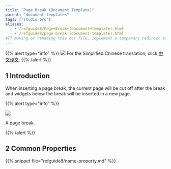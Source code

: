 ```yaml
---
title: "Page Break (Document Template)"
parent: "document-templates"
tags: ["studio pro"]
aliases:
    - /refguide8/Page+Break+(document+template).html
    - /refguide8/page-break-(document-template).html
#If moving or renaming this doc file, implement a temporary redirect and let the respective team know they should update the URL in the product. See Mapping to Products for more details.
---
```


{{% alert type="info" %}}
<img src="attachments/chinese-translation/china.png" style="display: inline-block; margin: 0" /> For the Simplified Chinese translation, click [中文译文](https://cdn.mendix.tencent-cloud.com/documentation/refguide8/page-break-document-template.pdf).
{{% /alert %}}

## 1 Introduction

When inserting a page break, the current page will be cut off after the break and widgets below the break will be inserted in a new page.

{{% alert type="info" %}}

![](attachments/document-templates/918135.png)

A page break.

{{% /alert %}}

## 2 Common Properties

{{% snippet file="refguide8/name-property.md" %}}

